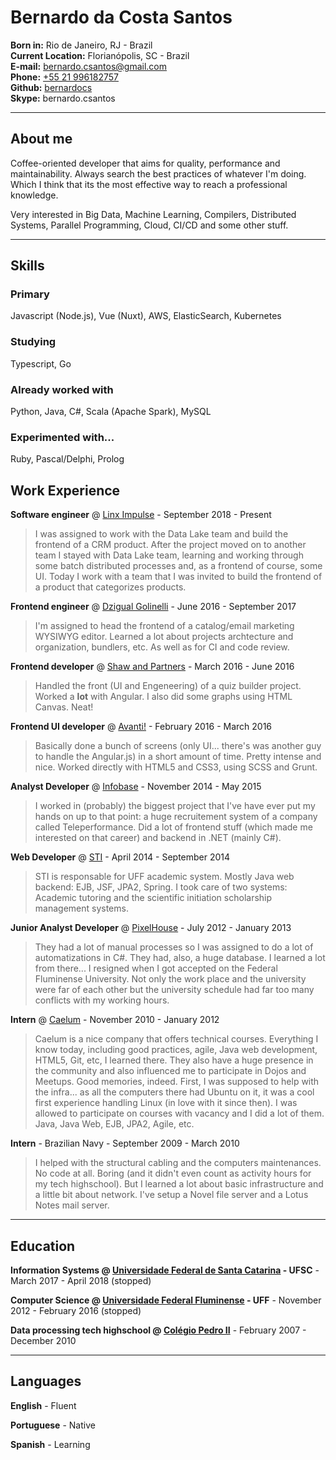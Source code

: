 # Bernardo da Costa Santos

**Born in:** Rio de Janeiro, RJ - Brazil<br>
**Current Location:** Florianópolis, SC - Brazil<br>
**E-mail:** bernardo.csantos@gmail.com<br>
**Phone:** [+55 21 996182757](tel:+5521996182757)<br>
**Github:** [bernardocs](http://github.com/bernardocs)<br>
**Skype:** bernardo.csantos

---
## About me
Coffee-oriented developer that aims for quality, performance and maintainability. Always search the best practices of whatever I'm doing. Which I think that its the most effective way to reach a professional knowledge.

Very interested in Big Data, Machine Learning, Compilers, Distributed Systems, Parallel Programming, Cloud, CI/CD and some other stuff.

---
## Skills
### Primary
Javascript (Node.js), Vue (Nuxt), AWS, ElasticSearch, Kubernetes

### Studying
Typescript, Go

### Already worked with
Python, Java, C#, Scala (Apache Spark), MySQL

### Experimented with...
Ruby, Pascal/Delphi, Prolog

## Work Experience
**Software engineer** @ [Linx Impulse](https://www.linx.com.br/transformacao-digital/linx-impulse/) - September 2018 - Present

> I was assigned to work with the Data Lake team and build the frontend of a CRM product. After the project moved on to another team I stayed with Data Lake team, learning and working through some batch distributed processes and, as a frontend of course, some UI. Today I work with a team that I was invited to build the frontend of a product that categorizes products.

**Frontend engineer** @ [Dzigual Golinelli](http://www.dzigual.com.br/) - June 2016 - September 2017

> I'm assigned to head the frontend of a catalog/email marketing WYSIWYG editor. Learned a lot about projects archtecture and organization, bundlers, etc. As well as for CI and code review.

**Frontend developer** @ [Shaw and Partners](http://www.shawandpartners.com) - March 2016 - June 2016

> Handled the front (UI and Engeneering) of a quiz builder project. Worked a **lot** with Angular. I also did some graphs using HTML Canvas. Neat!

**Frontend UI developer** @ [Avanti!](http://www.penseavanti.com.br) - February 2016 - March 2016

> Basically done a bunch of screens (only UI... there's was another guy to handle the Angular.js) in a short amount of time. Pretty intense and nice. Worked directly with HTML5 and CSS3, using SCSS and Grunt.

**Analyst Developer** @ [Infobase](http://www.infobase.com.br) - November 2014 - May 2015

> I worked in (probably) the biggest project that I've have ever put my hands on up to that point: a huge recruitement system of a company called Teleperformance. Did a lot of frontend stuff (which made me interested on that career) and backend in .NET (mainly C#).

**Web Developer** @ [STI](http://www.sti.uff.br) - April 2014 - September 2014

> STI is responsable for UFF academic system. Mostly Java web backend: EJB, JSF, JPA2, Spring. I took care of two systems: Academic tutoring and the scientific initiation scholarship management systems.

**Junior Analyst Developer** @ [PixelHouse](http://www.pixelhouse.com.br) - July 2012 - January 2013

> They had a lot of manual processes so I was assigned to do a lot of automatizations in C#. They had, also, a huge database. I learned a lot from there... I resigned when I got accepted on the Federal Fluminense University. Not only the work place and the university were far of each other but the university schedule had far too many conflicts with my working hours.

**Intern** @ [Caelum](http://www.caelum.com.br) - November 2010 - January 2012

> Caelum is a nice company that offers technical courses. Everything I know today, including good practices, agile, Java web development, HTML5, Git, etc, I learned there. They also have a huge presence in the community and also influenced me to participate in Dojos and Meetups. Good memories, indeed. First, I was supposed to help with the infra... as all the computers there had Ubuntu on it, it was a cool first experience handling Linux (in love with it since then). I was allowed to participate on courses with vacancy and I did a lot of them. Java, Java Web, EJB, JPA2, Agile, etc.

**Intern** - Brazilian Navy - September 2009 - March 2010

> I helped with the structural cabling and the computers maintenances. No code at all. Boring (and it didn't even count as activity hours for my tech highschool). But I learned a lot about basic infrastructure and a little bit about network. I've setup a Novel file server and a Lotus Notes mail server.

---
## Education
**Information Systems @ [Universidade Federal de Santa Catarina](http://ufsc.br/) - UFSC** - March 2017 - April 2018 (stopped)

**Computer Science @ [Universidade Federal Fluminense](http://www.uff.br) - UFF** - November 2012 - February 2016 (stopped)

**Data processing tech highschool @ [Colégio Pedro II](http://cp2.g12.br)** - February 2007 - December 2010

---
## Languages
**English** - Fluent

**Portuguese** - Native

**Spanish** - Learning
